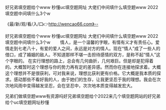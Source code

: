 好兄弟填空题给个www
秒懂uc填空题网址
大佬们中间填什么填空题www
2022填空题中间填什么3个w


《最/新/观/看/入/口👉http://wencao66.com》--

好兄弟填空题给个www
秒懂uc填空题网址
大佬们中间填什么填空题www
2022填空题中间填什么3个w
　　情人，是一个温馨的字眼，有情有义才有责任心。爱情走到七老八十，有爱的爱人之间，永远是对方的情人。现在“情人”成了一些人的借口，成了婚姻的敌人。不知道那样不堪一击担待感情的双方，是称不起“情人”这个字眼的。
在实行理想的路上，总会有几何曲折，几何艰巨。但是却是犯得着的。大概暂时这个理想与你的势力再有定的差异感。然而你在连接地探求着。大概这个理想并不是很获利，可对我来说，理想比获利更有价格。它大概是我本质的探求。感动那些不看好我的人，由于她们的生存，让我更坚忍于我的理想。我会在次次地风雨中变得越发坚忍，会在坚忍中，次次地本质变得越发宏大。





兄弟们做填空题www有资源吗好兄弟填空题给个2022来几个填空题网站的好兄弟给个uc填空题网址秒懂
